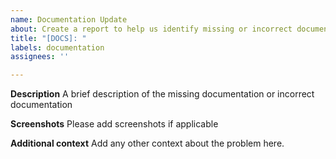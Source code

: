 ```yaml
---
name: Documentation Update
about: Create a report to help us identify missing or incorrect documentation
title: "[DOCS]: "
labels: documentation
assignees: ''

---
```


**Description**
A brief description of the missing documentation or incorrect documentation

**Screenshots**
Please add screenshots if applicable

**Additional context**
Add any other context about the problem here.
